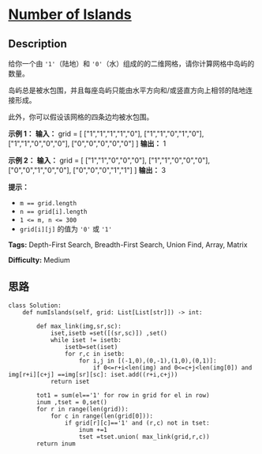 # [Number of Islands][title]

## Description

给你一个由 `'1'`（陆地）和 `'0'`（水）组成的的二维网格，请你计算网格中岛屿的数量。

岛屿总是被水包围，并且每座岛屿只能由水平方向和/或竖直方向上相邻的陆地连接形成。

此外，你可以假设该网格的四条边均被水包围。

**示例 1：**
            **输入：** grid = [      ["1","1","1","1","0"],      ["1","1","0","1","0"],      ["1","1","0","0","0"],      ["0","0","0","0","0"]    ]    **输出：** 1    

**示例 2：**
            **输入：** grid = [      ["1","1","0","0","0"],      ["1","1","0","0","0"],      ["0","0","1","0","0"],      ["0","0","0","1","1"]    ]    **输出：** 3    

**提示：**

  * `m == grid.length`
  * `n == grid[i].length`
  * `1 <= m, n <= 300`
  * `grid[i][j]` 的值为 `'0'` 或 `'1'`


**Tags:** Depth-First Search, Breadth-First Search, Union Find, Array, Matrix

**Difficulty:** Medium

## 思路

``` python3
class Solution:
    def numIslands(self, grid: List[List[str]]) -> int:

        def max_link(img,sr,sc):
            iset,isetb =set([(sr,sc)]) ,set()
            while iset != isetb:
                isetb=set(iset)
                for r,c in isetb:
                    for i,j in [(-1,0),(0,-1),(1,0),(0,1)]:
                        if 0<=r+i<len(img) and 0<=c+j<len(img[0]) and img[r+i][c+j] ==img[sr][sc]: iset.add((r+i,c+j))     
            return iset

        tot1 = sum(el=='1' for row in grid for el in row)
        inum ,tset = 0,set()
        for r in range(len(grid)):
            for c in range(len(grid[0])):
                if grid[r][c]=='1' and (r,c) not in tset:
                    inum +=1
                    tset =tset.union( max_link(grid,r,c))
        return inum
```

[title]: https://leetcode-cn.com/problems/number-of-islands
